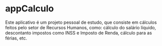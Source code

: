 # appCalculo
Este aplicativo é um projeto pessoal de estudo, que consiste em cálculos feitos pelo setor de Recursos Humanos, como: cálculo do salário líquido, descontanto impostos como INSS
e Imposto de Renda, cálculo para as férias, etc.
